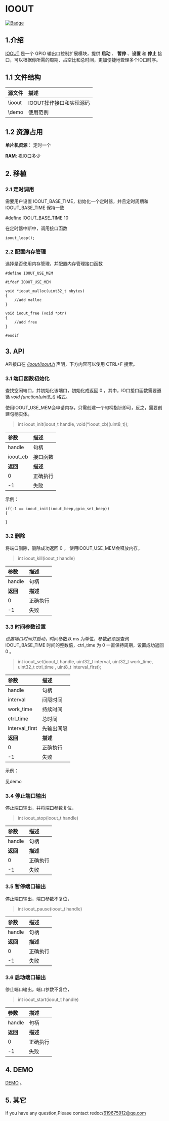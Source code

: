 # IOOUT
[![Badge](https://img.shields.io/badge/link-996.icu-red.svg)](https://996.icu/#/zh_CN)

## 1.介绍
[IOOUT](https://github.com/redocCheng/IOOUT)  是一个 GPIO 输出口控制扩展模块，提供 **启动** 、 **暂停** 、**设置** 和 **停止** 接口，可以根据你所需的周期、占空比和总时间，更加便捷地管理多个IO口时序。

## 1.1 文件结构

| 源文件               |描述|
| :--------           |:--------  |
| \ioout              | IOOUT操作接口和实现源码 | 
| \demo               | 使用范例 | 

## 1.2 资源占用

**单片机资源**： 定时一个

**RAM**: 视IO口多少

## 2. 移植


### 2.1 定时调用
需要用户设置 IOOUT_BASE_TIME，初始化一个定时器，并且定时周期和 IOOUT_BASE_TIME  保持一致

#define IOOUT_BASE_TIME  10


在定时器中断中，调用接口函数
```
ioout_loop();	   

```

### 2.2 配置内存管理

选择是否使用内存管理，并配置内存管理接口函数

```	
#define IOOUT_USE_MEM
```	

```
#ifdef IOOUT_USE_MEM

void *ioout_malloc(uint32_t nbytes)
{
    //add malloc
}

void ioout_free (void *ptr)
{
    //add free
}

#endif
```




## 3. API
API接口在 [*/ioout/ioout.h*](https://github.com/redocCheng/IOOUT/tree/master/ioout/ioout.h) 声明，下方内容可以使用 CTRL+F 搜索。



### 3.1 端口函数初始化
查找空闲端口，并初始化该端口，初始化成返回 0 ，其中，IO口接口函数需要遵循 *void function(uint8_t)* 格式。

使用IOOUT_USE_MEM会申请内存，只需创建一个句柄指针即可，反之，需要创建句柄实体。
>int ioout_init(ioout_t handle, void(*ioout_cb)(uint8_t));


| 参数               | 描述       |
| :--------          |:--------   |
| handle             | 句柄       | 
| ioout_cb           | 接口函数   | 
| **返回**           | **描述**   |
| 0                  | 正确执行   |
| -1                 | 失败       |


示例：
```
if(-1 == ioout_init(ioout_beep,gpio_set_beep))
{

}
```

### 3.2 删除
将端口删除，删除成功返回 0 。
使用IOOUT_USE_MEM会释放内存。
>int ioout_kill(ioout_t handle)

| 参数               | 描述       |
| :--------          |:--------   |
| handle             | 句柄       | 
| **返回**           | **描述**   |
| 0                  | 正确执行   |
| -1                 | 失败       |


### 3.3 时间参数设置
*设置端口时间并启动*，时间参数以 ms 为单位，参数必须是查询 IOOUT_BASE_TIME  时间的整数倍，ctrl_time 为 0 一直保持周期，设置成功返回 0 。

>int ioout_set(ioout_t handle, uint32_t interval, uint32_t work_time, uint32_t ctrl_time , uint8_t interval_first);

| 参数              |描述|
| :--------         |:--------  |
| handle            | 句柄      | 
| interval          | 间隔时间  | 
| work_time         | 持续时间  | 
| ctrl_time         | 总时间    | 
| interval_first    | 先输出间隔|
| **返回**          | **描述**  |
|0                  | 正确执行  |
|-1                 | 失败      |

示例：

见demo

### 3.4 停止端口输出
停止端口输出，并将端口参数复位，

>int ioout_stop(ioout_t handle)

| 参数               | 描述       |
| :--------          |:--------   |
| handle             | 句柄       | 
| **返回**           | **描述**   |
| 0                  | 正确执行   |
| -1                 | 失败       |


### 3.5 暂停端口输出
停止端口输出，端口参数不复位，

>int ioout_pause(ioout_t handle)

| 参数               | 描述       |
| :--------          |:--------   |
| handle             | 句柄       | 
| **返回**           | **描述**   |
| 0                  | 正确执行   |
| -1                 | 失败       |

### 3.6 启动端口输出
停止端口输出，端口参数不复位，

>int ioout_start(ioout_t handle)

| 参数               | 描述       |
| :--------          |:--------   |
| handle             | 句柄       | 
| **返回**           | **描述**   |
| 0                  | 正确执行   |
| -1                 | 失败       |

## 4. DEMO

[DEMO](https://github.com/redocCheng/IOOUT/tree/master/demo) 。

## 5. 其它
If you have any question,Please contact  redoc/619675912@qq.com
